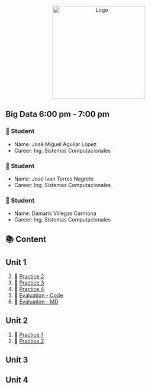 <p align="center">
    <img alt="Logo" src="https://www.tijuana.tecnm.mx/wp-content/themes/tecnm/images/logo_TECT.png" width=250 height=250>
</p>

## Big Data 6:00 pm - 7:00 pm

### :necktie: Student
* Name: José Miguel Aguilar López
* Career: Ing. Sistemas Computacionales

### :necktie: Student
* Name: José Ivan Torres Negrete
* Career: Ing. Sistemas Computacionales

### :necktie: Student
* Name: Damaris Villegas Carmona
* Career: Ing. Sistemas Computacionales

## :books: Content

## Unit 1
2. :book: [Practice 2](https://github.com/JoseAguilar9812/datos_masivos/blob/development/unit-1/practices/practice_2.scala)
3. :book: [Practice 3](https://github.com/JoseAguilar9812/datos_masivos/blob/development/unit-1/practices/Practica%203.scala)
4. :book: [Practice 4](https://github.com/JoseAguilar9812/datos_masivos/blob/development/unit-1/practices/practica4.scala)
5. :book: [Evaluation - Code](https://github.com/JoseAguilar9812/datos_masivos/blob/development/unit-1/evaluation/evaluation_1.scala)
6. :book: [Evaluation - MD](https://github.com/JoseAguilar9812/datos_masivos/blob/development/unit-1/evaluation/evaluation_1.md)
## Unit 2
1. :book: [Practice 1](https://github.com/JoseAguilar9812/datos_masivos-basic_statistics-expo/blob/main/expo.md)
2. :book: [Practice 2](https://github.com/JoseAguilar9812/datos_masivos/blob/unit-2/unit-2/practices/practice-2.scala)
## Unit 3

## Unit 4

